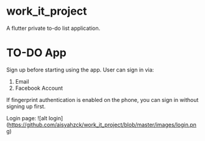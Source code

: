 # work_it_project
A flutter private to-do list application. 

# TO-DO App
Sign up before starting using the app.
User can sign in via:
1) Email
2) Facebook Account

If fingerprint authentication is enabled on the phone, you can sign in without signing up first.

Login page:
![alt login] (https://github.com/aisyahzck/work_it_project/blob/master/images/login.png)



